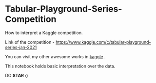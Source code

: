 # Tabular-Playground-Series-Competition
How to interpret a Kaggle competition. 


Link of the competition - https://www.kaggle.com/c/tabular-playground-series-jan-2021


You can visit my other awesome works in [kaggle](https://kaggle.com/sagnik1511/notebooks) .

This notebook holds basic interpretation over the data.

DO **STAR    :)**
